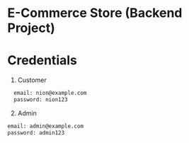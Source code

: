 # E-Commerce Store (Backend Project)

# Credentials

1. Customer

```bash
  email: nion@example.com
  password: nion123
```

2. Admin

```bash
email: admin@example.com
password: admin123
```
